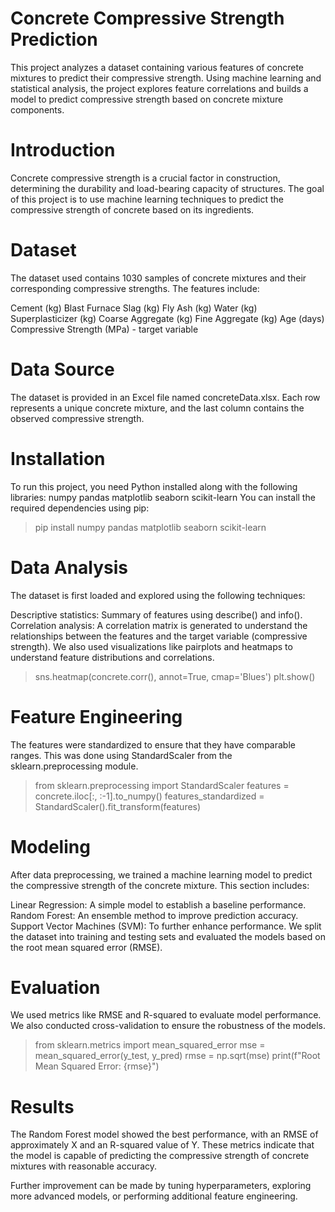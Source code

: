 # Concrete Compressive Strength Prediction
This project analyzes a dataset containing various features of concrete mixtures to predict their compressive strength. Using machine learning and statistical analysis, the project explores feature correlations and builds a model to predict compressive strength based on concrete mixture components.

# Introduction
Concrete compressive strength is a crucial factor in construction, determining the durability and load-bearing capacity of structures. The goal of this project is to use machine learning techniques to predict the compressive strength of concrete based on its ingredients.

# Dataset
The dataset used contains 1030 samples of concrete mixtures and their corresponding compressive strengths. The features include:

Cement (kg)
Blast Furnace Slag (kg)
Fly Ash (kg)
Water (kg)
Superplasticizer (kg)
Coarse Aggregate (kg)
Fine Aggregate (kg)
Age (days)
Compressive Strength (MPa) - target variable

# Data Source
The dataset is provided in an Excel file named concreteData.xlsx. Each row represents a unique concrete mixture, and the last column contains the observed compressive strength.

# Installation
To run this project, you need Python installed along with the following libraries:
numpy
pandas
matplotlib
seaborn
scikit-learn
You can install the required dependencies using pip:

>pip install numpy pandas matplotlib seaborn scikit-learn

# Data Analysis
The dataset is first loaded and explored using the following techniques:

Descriptive statistics: Summary of features using describe() and info().
Correlation analysis: A correlation matrix is generated to understand the relationships between the features and the target variable (compressive strength).
We also used visualizations like pairplots and heatmaps to understand feature distributions and correlations.

>sns.heatmap(concrete.corr(), annot=True, cmap='Blues')
plt.show()


# Feature Engineering
The features were standardized to ensure that they have comparable ranges. This was done using StandardScaler from the sklearn.preprocessing module.

>from sklearn.preprocessing import StandardScaler
features = concrete.iloc[:, :-1].to_numpy()
features_standardized = StandardScaler().fit_transform(features)



# Modeling
After data preprocessing, we trained a machine learning model to predict the compressive strength of the concrete mixture. This section includes:

Linear Regression: A simple model to establish a baseline performance.
Random Forest: An ensemble method to improve prediction accuracy.
Support Vector Machines (SVM): To further enhance performance.
We split the dataset into training and testing sets and evaluated the models based on the root mean squared error (RMSE).

# Evaluation
We used metrics like RMSE and R-squared to evaluate model performance. We also conducted cross-validation to ensure the robustness of the models.

>from sklearn.metrics import mean_squared_error
mse = mean_squared_error(y_test, y_pred)
rmse = np.sqrt(mse)
print(f"Root Mean Squared Error: {rmse}")



# Results
The Random Forest model showed the best performance, with an RMSE of approximately X and an R-squared value of Y. These metrics indicate that the model is capable of predicting the compressive strength of concrete mixtures with reasonable accuracy.

Further improvement can be made by tuning hyperparameters, exploring more advanced models, or performing additional feature engineering.
